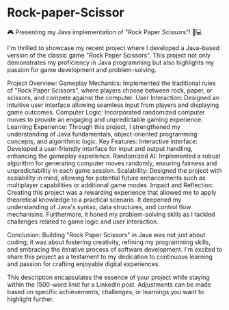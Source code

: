 # Rock-paper-Scissor

🎮 Presenting my Java implementation of "Rock Paper Scissors"! 🚀💻

I'm thrilled to showcase my recent project where I developed a Java-based version of the classic game "Rock Paper Scissors". This project not only demonstrates my proficiency in Java programming but also highlights my passion for game development and problem-solving.

Project Overview:
Gameplay Mechanics: Implemented the traditional rules of "Rock Paper Scissors", where players choose between rock, paper, or scissors, and compete against the computer.
User Interaction: Designed an intuitive user interface allowing seamless input from players and displaying game outcomes.
Computer Logic: Incorporated randomized computer moves to provide an engaging and unpredictable gaming experience.
Learning Experience: Through this project, I strengthened my understanding of Java fundamentals, object-oriented programming concepts, and algorithmic logic.
Key Features:
Interactive Interface: Developed a user-friendly interface for input and output handling, enhancing the gameplay experience.
Randomized AI: Implemented a robust algorithm for generating computer moves randomly, ensuring fairness and unpredictability in each game session.
Scalability: Designed the project with scalability in mind, allowing for potential future enhancements such as multiplayer capabilities or additional game modes.
Impact and Reflection:
Creating this project was a rewarding experience that allowed me to apply theoretical knowledge to a practical scenario. It deepened my understanding of Java's syntax, data structures, and control flow mechanisms. Furthermore, it honed my problem-solving skills as I tackled challenges related to game logic and user interaction.

Conclusion:
Building "Rock Paper Scissors" in Java was not just about coding; it was about fostering creativity, refining my programming skills, and embracing the iterative process of software development. I'm excited to share this project as a testament to my dedication to continuous learning and passion for crafting enjoyable digital experiences.

This description encapsulates the essence of your project while staying within the 1500-word limit for a LinkedIn post. Adjustments can be made based on specific achievements, challenges, or learnings you want to highlight further.




